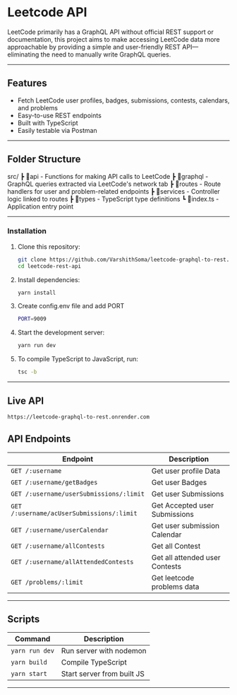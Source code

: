 # Leetcode API

LeetCode primarily has a GraphQL API without official REST support or documentation, this project aims to make accessing LeetCode data more approachable by providing a simple and user-friendly REST API—eliminating the need to manually write GraphQL queries.

---

## Features

- Fetch LeetCode user profiles, badges, submissions, contests, calendars, and problems
- Easy-to-use REST endpoints
- Built with TypeScript
- Easily testable via Postman

---

## Folder Structure

src/
┣ 📂api - Functions for making API calls to LeetCode
┣ 📂graphql - GraphQL queries extracted via LeetCode's network tab
┣ 📂routes - Route handlers for user and problem-related endpoints
┣ 📂services - Controller logic linked to routes
┣ 📂types - TypeScript type definitions
┗ 📜index.ts - Application entry point

---

### Installation

1. Clone this repository:

   ```bash
   git clone https://github.com/VarshithSoma/leetcode-graphql-to-rest.git
   cd leetcode-rest-api
   ```

2. Install dependencies:
   ```bash
   yarn install
   ```
3. Create config.env file and add PORT
   ```bash
   PORT=9009
   ```
4. Start the development server:
   ```bash
   yarn run dev
   ```
5. To compile TypeScript to JavaScript, run:
   ```bash
   tsc -b
   ```

---

## Live API

```bash
https://leetcode-graphql-to-rest.onrender.com
```

## API Endpoints

| Endpoint                                  | Description                    |
| ----------------------------------------- | ------------------------------ |
| `GET /:username`                          | Get user profile Data          |
| `GET /:username/getBadges`                | Get user Badges                |
| `GET /:username/userSubmissions/:limit`   | Get user Submissions           |
| `GET /:username/acUserSubmissions/:limit` | Get Accepted user Submissions  |
| `GET /:username/userCalendar`             | Get user submission Calendar   |
| `GET /:username/allContests`              | Get all Contest                |
| `GET /:username/allAttendedContests`      | Get all attended user Contests |
| `GET /problems/:limit`                    | Get leetcode problems data     |

---

## Scripts

| Command        | Description                |
| -------------- | -------------------------- |
| `yarn run dev` | Run server with nodemon    |
| `yarn build`   | Compile TypeScript         |
| `yarn start`   | Start server from built JS |

---
